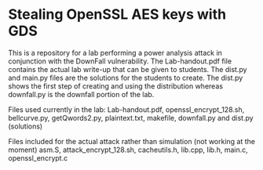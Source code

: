 # Stealing OpenSSL AES keys with GDS

This is a repository for a lab performing a power analysis attack in conjunction with the DownFall vulnerability. The Lab-handout.pdf file contains the actual lab write-up that can be given to students. The dist.py and main.py files are the solutions for the students to create. The dist.py shows the first step of creating and using the distribution whereas downfall.py is the downfall portion of the lab.

Files used currently in the lab:
Lab-handout.pdf, openssl_encrypt_128.sh, bellcurve.py, getQwords2.py, plaintext.txt, makefile, downfall.py and dist.py (solutions)

Files included for the actual attack rather than simulation (not working at the moment)
asm.S, attack_encrypt_128.sh, cacheutils.h, lib.cpp, lib.h, main.c, openssl_encrypt.c

